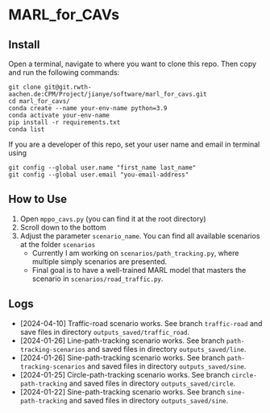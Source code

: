 # MARL_for_CAVs

## Install
Open a terminal, navigate to where you want to clone this repo. Then copy and run the following commands:
```
git clone git@git.rwth-aachen.de:CPM/Project/jianye/software/marl_for_cavs.git
cd marl_for_cavs/
conda create --name your-env-name python=3.9
conda activate your-env-name
pip install -r requirements.txt
conda list
```

If you are a developer of this repo, set your user name and email in terminal using
```
git config --global user.name "first_name last_name"
git config --global user.email "you-email-address"
```

## How to Use
1. Open `mppo_cavs.py` (you can find it at the root directory)
2. Scroll down to the bottom
3. Adjust the parameter `scenario_name`. You can find all available scenarios at the folder `scenarios`
    - Currently I am working on `scenarios/path_tracking.py`, where multiple simply scenarios are presented. 
    - Final goal is to have a well-trained MARL model that masters the scenario in `scenarios/road_traffic.py`.


## Logs
- [2024-04-10] Traffic-road scenario works. See branch `traffic-road` and save files in directory `outputs_saved/traffic_road`.
- [2024-01-26] Line-path-tracking scenario works. See branch `path-tracking-scenarios` and saved files in directory `outputs_saved/line`.
- [2024-01-26] Sine-path-tracking scenario works. See branch `path-tracking-scenarios` and saved files in directory `outputs_saved/sine`.
- [2024-01-25] Circle-path-tracking scenario works. See branch `circle-path-tracking` and saved files in directory `outputs_saved/circle`.
- [2024-01-22] Sine-path-tracking scenario works. See branch `sine-path-tracking` and saved files in directory `outputs_saved/sine`.
